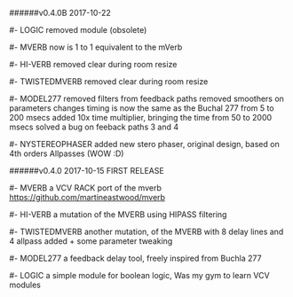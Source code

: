 
######v0.4.0B 2017-10-22

#- LOGIC 
	removed module (obsolete)

#- MVERB 
	now is 1 to 1 equivalent to the mVerb

#- HI-VERB
	removed clear during room resize

#- TWISTEDMVERB
	removed clear during room resize

#- MODEL277
	removed filters from feedback paths
	removed smoothers on parameters changes
	timing is now the same as the Buchal 277 from 5 to 200 msecs
	added 10x time multiplier, bringing the time from 50 to 2000 msecs
	solved a bug on feeback paths 3 and 4

#- NYSTEREOPHASER
	added new stero phaser, original design, based on 4th orders Allpasses (WOW :D)
	

######v0.4.0 2017-10-15 FIRST RELEASE

#- MVERB
	a VCV RACK port of the mverb
	https://github.com/martineastwood/mverb

#- HI-VERB
	a mutation of the MVERB using HIPASS filtering

#- TWISTEDMVERB
	another mutation, of the MVERB with 8 delay lines and 4 allpass added 
	+ some parameter tweaking

#- MODEL277
	a feedback delay tool, freely inspired from Buchla 277

#- LOGIC
	a simple module for boolean logic, Was my gym to learn VCV modules

